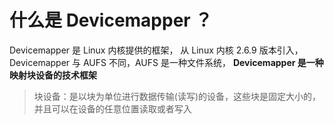 
# 什么是 Devicemapper ？

Devicemapper 是 Linux 内核提供的框架， 从 Linux 内核 2.6.9 版本引入， Devicemapper 与 AUFS 不同，AUFS 是一种文件系统， **Devicemapper 是一种映射块设备的技术框架**

> 块设备：是以块为单位进行数据传输(读写)的设备，这些块是固定大小的，并且可以在设备的任意位置读取或者写入